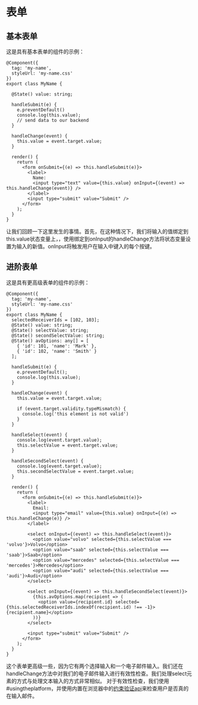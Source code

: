 <!--
 * @Date: 2021-01-21 10:19:58
 * @LastEditors: dongfb
 * @LastEditTime: 2021-01-21 10:26:26
-->
# 表单

## 基本表单

这是具有基本表单的组件的示例：

```
@Component({
  tag: 'my-name',
  styleUrl: 'my-name.css'
})
export class MyName {

  @State() value: string;

  handleSubmit(e) {
    e.preventDefault()
    console.log(this.value);
    // send data to our backend
  }

  handleChange(event) {
    this.value = event.target.value;
  }

  render() {
    return (
      <form onSubmit={(e) => this.handleSubmit(e)}>
        <label>
          Name:
          <input type="text" value={this.value} onInput={(event) => this.handleChange(event)} />
        </label>
        <input type="submit" value="Submit" />
      </form>
    );
  }
}
```

让我们回顾一下这里发生的事情。首先，在这种情况下，我们将输入的值绑定到this.value状态变量上，，使用绑定到onInput的handleChange方法将状态变量设置为输入的新值。onInput将触发用户在输入中键入的每个按键。


## 进阶表单

这是具有更高级表单的组件的示例：

```
@Component({
  tag: 'my-name',
  styleUrl: 'my-name.css'
})
export class MyName {
  selectedReceiverIds = [102, 103];
  @State() value: string;
  @State() selectValue: string;
  @State() secondSelectValue: string;
  @State() avOptions: any[] = [
    { 'id': 101, 'name': 'Mark' },
    { 'id': 102, 'name': 'Smith' }
  ];

  handleSubmit(e) {
    e.preventDefault();
    console.log(this.value);
  }

  handleChange(event) {
    this.value = event.target.value;

    if (event.target.validity.typeMismatch) {
      console.log('this element is not valid')
    }
  }

  handleSelect(event) {
    console.log(event.target.value);
    this.selectValue = event.target.value;
  }

  handleSecondSelect(event) {
    console.log(event.target.value);
    this.secondSelectValue = event.target.value;
  }

  render() {
    return (
      <form onSubmit={(e) => this.handleSubmit(e)}>
        <label>
          Email:
          <input type="email" value={this.value} onInput={(e) => this.handleChange(e)} />
        </label>

        <select onInput={(event) => this.handleSelect(event)}>
          <option value="volvo" selected={this.selectValue === 'volvo'}>Volvo</option>
          <option value="saab" selected={this.selectValue === 'saab'}>Saab</option>
          <option value="mercedes" selected={this.selectValue === 'mercedes'}>Mercedes</option>
          <option value="audi" selected={this.selectValue === 'audi'}>Audi</option>
        </select>

        <select onInput={(event) => this.handleSecondSelect(event)}>
          {this.avOptions.map(recipient => (
            <option value={recipient.id} selected={this.selectedReceiverIds.indexOf(recipient.id) !== -1}>{recipient.name}</option>
          ))}
        </select>

        <input type="submit" value="Submit" />
      </form>
    );
  }
}
```

这个表单更高级一些，因为它有两个选择输入和一个电子邮件输入。我们还在handleChange方法中对我们的电子邮件输入进行有效性检查。我们处理select元素的方式与处理文本输入的方式非常相似。
对于有效性检查，我们使用#usingtheplatform，并使用内置在浏览器中的[约束验证api](https://developer.mozilla.org/en-US/docs/Web/Guide/HTML/HTML5/Constraint_validation)来检查用户是否真的在输入邮件。